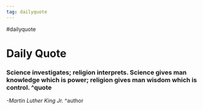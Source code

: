 ```yaml
---
tag: dailyquote
---
```


#dailyquote

# Daily Quote

### Science investigates; religion interprets. Science gives man knowledge which is power; religion gives man wisdom which is control. ^quote
*-Martin Luther King Jr.* ^author
